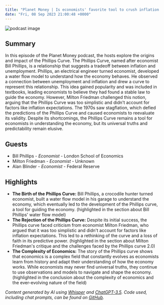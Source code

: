 ```yaml
---
title: "Planet Money | Is economists' favorite tool to crush inflation broken?"
date: "Fri, 08 Sep 2023 21:00:48 +0000"
---
```


![podcast image](https://media.npr.org/assets/img/2022/10/24/pm_new_tile_2022_sq-b4af5aab11c84cfae38eafa1db74a6da943d4e7f.jpg?s=1400&c=66&f=jpg)

## Summary

In this episode of the Planet Money podcast, the hosts explore the origins and impact of the Phillips Curve. The Phillips Curve, named after economist Bill Phillips, is a relationship that suggests a tradeoff between inflation and unemployment. Phillips, an electrical engineer turned economist, developed a water flow model to understand how the economy behaves. He observed a connection between unemployment and inflation and drew a curve to represent this relationship. This idea gained popularity and was included in textbooks, leading economists to believe they had found a stable law to guide the economy. However, Milton Friedman challenged this notion, arguing that the Phillips Curve was too simplistic and didn't account for factors like inflation expectations. The 1970s saw stagflation, which defied the predictions of the Phillips Curve and caused economists to reevaluate its validity. Despite its shortcomings, the Phillips Curve remains a tool for economists in understanding the economy, but its universal truths and predictability remain elusive.

## Guests

- Bill Phillips - _Economist_ - London School of Economics
- Milton Friedman - _Economist_ - Unknown
- Alan Blinder - _Economist_ - Federal Reserve

## Highlights

- **The Birth of the Phillips Curve:** Bill Phillips, a crocodile hunter turned economist, built a water flow model in his garage to understand the economy, which eventually led to the development of the Phillips curve, a tool for guiding the economy. (highlighted in the section about Bill Phillips' water flow model)
- **The Rejection of the Phillips Curve:** Despite its initial success, the Phillips curve faced criticism from economist Milton Friedman, who argued that it was too simplistic and didn't account for factors like inflation expectations. This led to a rethinking of the curve and a loss of faith in its predictive power. (highlighted in the section about Milton Friedman's critique and the challenges faced by the Phillips curve 2.0)
- **The Complexity of Economics:** The story of the Phillips curve shows that economics is a complex field that constantly evolves as economists learn from history and adapt their understanding of how the economy works. While economists may never find universal truths, they continue to use observations and models to navigate and shape the economy. (highlighted in the conclusion about the complexity of economics and the ever-evolving nature of the field)

_Content generated by AI using [Whisper](https://openai.com/research/whisper) and [ChatGPT-3.5](https://openai.com/blog/chatgpt). Code used, including chat prompts, can be found on [GitHub](https://github.com/dustinbrownman/podcast-parser/blob/main/app/functions.py)._
